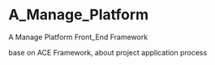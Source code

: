 # A_Manage_Platform
A Manage Platform Front_End Framework

base on ACE Framework, about project application process
